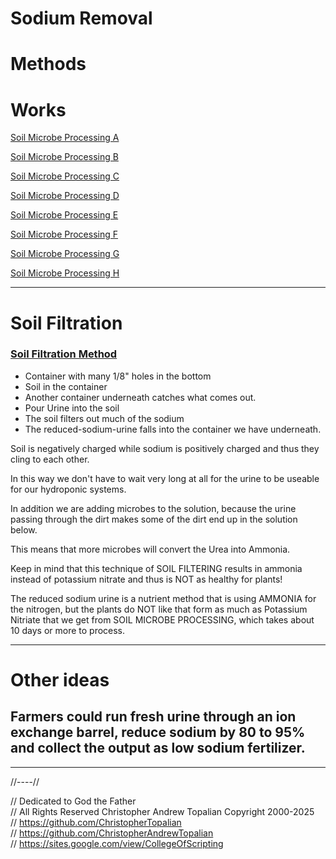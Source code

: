 # Sodium Removal

# Methods

# Works
[Soil Microbe Processing A](methods/soil_microbe_processing/soil_microbe_processing_a.md)  

[Soil Microbe Processing B](methods/soil_microbe_processing/soil_microbe_processing_b.md)  

[Soil Microbe Processing C](methods/soil_microbe_processing/soil_microbe_processing_c.md)  

[Soil Microbe Processing D](methods/soil_microbe_processing/soil_microbe_processing_d.md)  

[Soil Microbe Processing E](methods/soil_microbe_processing/soil_microbe_processing_e.md)  

[Soil Microbe Processing F](methods/soil_microbe_processing/soil_microbe_processing_f.md)  

[Soil Microbe Processing G](methods/soil_microbe_processing/soil_microbe_processing_g.md)  

[Soil Microbe Processing H](methods/soil_microbe_processing/soil_microbe_processing_h.md)  

---

# Soil Filtration
### [Soil Filtration Method](methods/soil_filtration/soil_filtration.md)  

* Container with many 1/8" holes in the bottom 
* Soil in the container
* Another container underneath catches what comes out.  
* Pour Urine into the soil
* The soil filters out much of the sodium
* The reduced-sodium-urine falls into the container we have underneath.  

Soil is negatively charged while sodium is positively charged and thus they cling to each other.  

In this way we don't have to wait very long at all for the urine to be useable for our hydroponic systems.

In addition we are adding microbes to the solution, because the urine passing through the dirt makes some of the dirt end up in the solution below.  

This means that more microbes will convert the Urea into Ammonia.  

Keep in mind that this technique of SOIL FILTERING results in ammonia instead of potassium nitrate and thus is NOT as healthy for plants!  

The reduced sodium urine is a nutrient method that is using AMMONIA for the nitrogen, but the plants do NOT like that form as much as Potassium Nitriate that we get from SOIL MICROBE PROCESSING, which takes about 10 days or more to process.  

---

# Other ideas

## Farmers could run fresh urine through an ion exchange barrel, reduce sodium by 80 to 95% and collect the output as low sodium fertilizer.

---

//----//

// Dedicated to God the Father  
// All Rights Reserved Christopher Andrew Topalian Copyright 2000-2025  
// https://github.com/ChristopherTopalian  
// https://github.com/ChristopherAndrewTopalian  
// https://sites.google.com/view/CollegeOfScripting  

